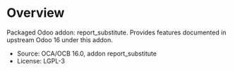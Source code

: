 # Overview

Packaged Odoo addon: report_substitute. Provides features documented in upstream Odoo 16 under this addon.

- Source: OCA/OCB 16.0, addon report_substitute
- License: LGPL-3
